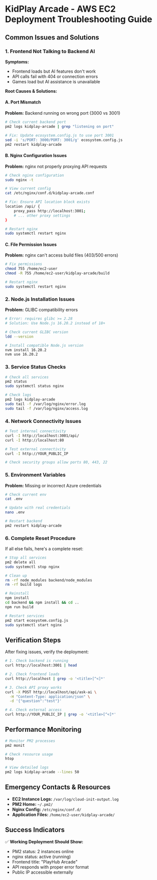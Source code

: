 # KidPlay Arcade - AWS EC2 Deployment Troubleshooting Guide

## Common Issues and Solutions

### 1. Frontend Not Talking to Backend AI

**Symptoms:**
- Frontend loads but AI features don't work
- API calls fail with 404 or connection errors
- Games load but AI assistance is unavailable

**Root Causes & Solutions:**

#### A. Port Mismatch
**Problem:** Backend running on wrong port (3000 vs 3001)
```bash
# Check current backend port
pm2 logs kidplay-arcade | grep "listening on port"

# Fix: Update ecosystem.config.js to use port 3001
sed -i 's/PORT: 3000/PORT: 3001/g' ecosystem.config.js
pm2 restart kidplay-arcade
```

#### B. Nginx Configuration Issues
**Problem:** nginx not properly proxying API requests
```bash
# Check nginx configuration
sudo nginx -t

# View current config
cat /etc/nginx/conf.d/kidplay-arcade.conf

# Fix: Ensure API location block exists
location /api/ {
    proxy_pass http://localhost:3001;
    # ... other proxy settings
}

# Restart nginx
sudo systemctl restart nginx
```

#### C. File Permission Issues
**Problem:** nginx can't access build files (403/500 errors)
```bash
# Fix permissions
chmod 755 /home/ec2-user
chmod -R 755 /home/ec2-user/kidplay-arcade/build

# Restart nginx
sudo systemctl restart nginx
```

### 2. Node.js Installation Issues

**Problem:** GLIBC compatibility errors
```bash
# Error: requires glibc >= 2.28
# Solution: Use Node.js 16.20.2 instead of 18+

# Check current GLIBC version
ldd --version

# Install compatible Node.js version
nvm install 16.20.2
nvm use 16.20.2
```

### 3. Service Status Checks

```bash
# Check all services
pm2 status
sudo systemctl status nginx

# Check logs
pm2 logs kidplay-arcade
sudo tail -f /var/log/nginx/error.log
sudo tail -f /var/log/nginx/access.log
```

### 4. Network Connectivity Issues

```bash
# Test internal connectivity
curl -I http://localhost:3001/api/
curl -I http://localhost:80

# Test external connectivity
curl -I http://YOUR_PUBLIC_IP

# Check security groups allow ports 80, 443, 22
```

### 5. Environment Variables

**Problem:** Missing or incorrect Azure credentials
```bash
# Check current env
cat .env

# Update with real credentials
nano .env

# Restart backend
pm2 restart kidplay-arcade
```

### 6. Complete Reset Procedure

If all else fails, here's a complete reset:

```bash
# Stop all services
pm2 delete all
sudo systemctl stop nginx

# Clean up
rm -rf node_modules backend/node_modules
rm -rf build logs

# Reinstall
npm install
cd backend && npm install && cd ..
npm run build

# Restart services
pm2 start ecosystem.config.js
sudo systemctl start nginx
```

## Verification Steps

After fixing issues, verify the deployment:

```bash
# 1. Check backend is running
curl http://localhost:3001 | head

# 2. Check frontend loads
curl http://localhost | grep -o '<title>[^<]*'

# 3. Check API proxy works
curl -X POST http://localhost/api/ask-ai \
  -H "Content-Type: application/json" \
  -d '{"question":"test"}'

# 4. Check external access
curl http://YOUR_PUBLIC_IP | grep -o '<title>[^<]*'
```

## Performance Monitoring

```bash
# Monitor PM2 processes
pm2 monit

# Check resource usage
htop

# View detailed logs
pm2 logs kidplay-arcade --lines 50
```

## Emergency Contacts & Resources

- **EC2 Instance Logs:** `/var/log/cloud-init-output.log`
- **PM2 Home:** `~/.pm2/`
- **Nginx Config:** `/etc/nginx/conf.d/`
- **Application Files:** `/home/ec2-user/kidplay-arcade/`

## Success Indicators

✅ **Working Deployment Should Show:**
- PM2 status: 2 instances online
- nginx status: active (running)
- Frontend title: "PlayHub Arcade"
- API responds with proper error format
- Public IP accessible externally
